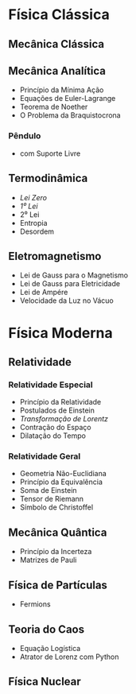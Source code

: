 # Física Clássica

## Mecânica Clássica

## Mecânica Analítica

- Princípio da Mínima Ação
- Equações de Euler-Lagrange
- Teorema de Noether
- O Problema da Braquistocrona

### Pêndulo 

- com Suporte Livre

## Termodinâmica

- *Lei Zero*
- *1⁰ Lei*
- 2⁰ Lei
- Entropia
- Desordem

## Eletromagnetismo

- Lei de Gauss para o Magnetismo
- Lei de Gauss para Eletricidade
- Lei de Ampére
- Velocidade da Luz no Vácuo

# Física Moderna

## Relatividade

### Relatividade Especial

- Princípio da Relatividade
- Postulados de Einstein
- *Transformação de Lorentz*
- Contração do Espaço 
- Dilatação do Tempo

### Relatividade Geral

- Geometria Não-Euclidiana
- Princípio da Equivalência
- Soma de Einstein
- Tensor de Riemann
- Símbolo de Christoffel

## Mecânica Quântica

- Princípio da Incerteza
- Matrizes de Pauli

## Física de Partículas

- Fermions

## Teoria do Caos

- Equação Logística
- Atrator de Lorenz com Python

## Física Nuclear

